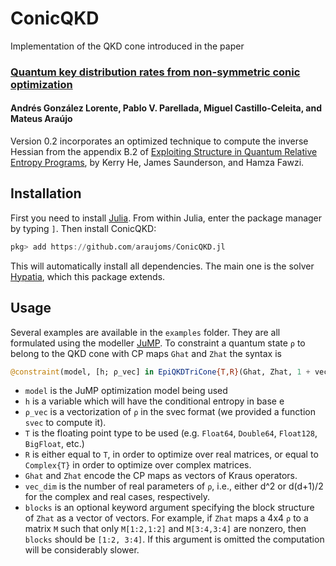 # ConicQKD
Implementation of the QKD cone introduced in the paper

### [Quantum key distribution rates from non-symmetric conic optimization](http://arxiv.org/abs/2407.00152)
#### Andrés González Lorente, Pablo V. Parellada, Miguel Castillo-Celeita, and Mateus Araújo

Version 0.2 incorporates an optimized technique to compute the inverse Hessian from the appendix B.2 of [Exploiting Structure in Quantum Relative Entropy Programs](https://arxiv.org/abs/2407.00241), by Kerry He, James Saunderson, and Hamza Fawzi.

## Installation

First you need to install [Julia](https://docs.julialang.org/en/v1/manual/getting-started/). From within Julia, enter the package manager by typing `]`. Then install ConicQKD:
```julia
pkg> add https://github.com/araujoms/ConicQKD.jl
```
This will automatically install all dependencies. The main one is the solver [Hypatia](https://github.com/jump-dev/Hypatia.jl), which this package extends.
## Usage

Several examples are available in the `examples` folder. They are all formulated using the modeller [JuMP](https://jump.dev/JuMP.jl/stable/tutorials/getting_started/getting_started_with_JuMP/). To constraint a quantum state `ρ` to belong to the QKD cone with CP maps `Ghat` and `Zhat` the syntax is

```julia
@constraint(model, [h; ρ_vec] in EpiQKDTriCone{T,R}(Ghat, Zhat, 1 + vec_dim; blocks))
```
- `model` is the JuMP optimization model being used
- `h` is a variable which will have the conditional entropy in base e
- `ρ_vec` is a vectorization of `ρ` in the svec format (we provided a function `svec` to compute it).
- `T` is the floating point type to be used (e.g. `Float64`, `Double64`, `Float128`, `BigFloat`, etc.)
- `R` is either equal to `T`, in order to optimize over real matrices, or equal to `Complex{T}` in order to optimize over complex matrices.
- `Ghat` and `Zhat` encode the CP maps as vectors of Kraus operators. 
- `vec_dim` is the number of real parameters of `ρ`, i.e., either d^2 or d(d+1)/2 for the complex and real cases, respectively.
- `blocks` is an optional keyword argument specifying the block structure of `Zhat` as a vector of vectors. For example, if `Zhat` maps a 4x4 `ρ` to a matrix `M` such that only `M[1:2,1:2]` and `M[3:4,3:4]` are nonzero, then `blocks` should be `[1:2, 3:4]`. If this argument is omitted the computation will be considerably slower.
